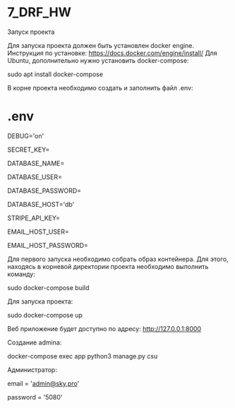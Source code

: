 # 7_DRF_HW

Запуск проекта

Для запуска проекта должен быть установлен docker engine. Инструкция по установке: https://docs.docker.com/engine/install/
Для Ubuntu, дополнительно нужно установить docker-compose:

sudo apt install docker-compose

В корне проекта необходимо создать и заполнить файл .env:

# .env

DEBUG='on'

SECRET_KEY=

DATABASE_NAME=

DATABASE_USER=

DATABASE_PASSWORD=

DATABASE_HOST='db'

STRIPE_API_KEY=

EMAIL_HOST_USER=

EMAIL_HOST_PASSWORD=

Для первого запуска необходимо собрать образ контейнера. Для этого, находясь в корневой директории проекта необходимо выполнить команду:

sudo docker-compose build

Для запуска проекта:

sudo docker-compose up

Веб приложение будет доступно по адресу: http://127.0.0.1:8000

Cоздание admina:

docker-compose exec app python3 manage.py csu 

Администратор:

email = 'admin@sky.pro'

password = '5080'
